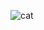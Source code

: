 ![cat](https://user-images.githubusercontent.com/44224884/177119698-a205a0b1-748f-4cd9-85bc-36166d111bb0.gif)
